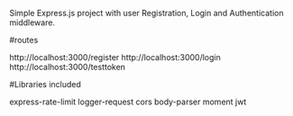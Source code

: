 Simple Express.js project with user Registration, Login and Authentication middleware.

#routes

http://localhost:3000/register
http://localhost:3000/login
http://localhost:3000/testtoken

#Libraries included

express-rate-limit
logger-request
cors
body-parser
moment
jwt


